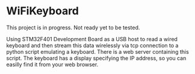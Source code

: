 # WiFiKeyboard

This project is in progress. Not ready yet to be tested.

Using STM32F401 Development Board as a USB host to read a wired keyboard and then stream this data wirelessly via tcp connection to a python script emulating a keyboard.
There is a web server containing this script. The keyboard has a display specifying the IP address, so you can easilly find it from your web browser.
